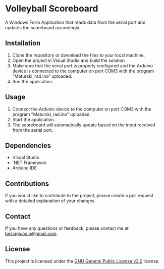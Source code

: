 <h1>Volleyball Scoreboard</h1>

<p>A Windows Form Application that reads data from the serial port and updates the scoreboard accordingly.</p>

<h2>Installation</h2>

<ol>
  <li>Clone the repository or download the files to your local machine.</li>
  <li>Open the project in Visual Studio and build the solution.</li>
  <li>Make sure that the serial port is properly configured and the Arduino device is connected to the computer on port COM3 with the program "Maturski_rad.ino" uploaded.</li>
  <li>Run the application.</li>
</ol>

<h2>Usage</h2>

<ol>
  <li>Connect the Arduino device to the computer on port COM3 with the program "Maturski_rad.ino" uploaded.</li>
  <li>Start the application.</li>
  <li>The scoreboard will automatically update based on the input received from the serial port.</li>
</ol>

<h2>Dependencies</h2>

<ul>
  <li>Visual Studio</li>
  <li>.NET Framework</li>
  <li>Arduino IDE</li>
</ul>

<h2>Contributions</h2>

<p>If you would like to contribute to the project, please create a pull request with a detailed explanation of your changes.</p>

<h2>Contact</h2>

<p>If you have any questions or feedback, please contact me at <a href="mailto:beslagicadin@gmail.com">beslagicadin@gmail.com</a>.</p>

<h2>License</h2>

<p>This project is licensed under the <a href="https://github.com/beslagicadin/volleyballScoreboard/blob/master/LICENSE">GNU General Public License v3.0</a> license.</p>
